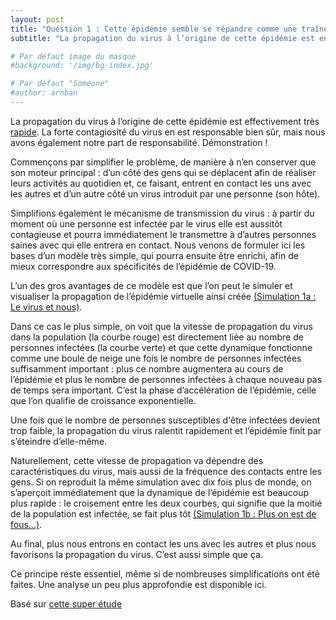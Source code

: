 ```yaml
---
layout: post
title: "Question 1 : Cette épidémie semble se répandre comme une traînée de poudre. Pourquoi ?"
subtitle: "La propagation du virus à l’origine de cette épidémie est en effet très rapide. La forte contagiosité du virus en est responsable bien sûr, mais nous avons également notre part de responsabilité. Démonstration !"

# Par défaut image du masque 
#background: '/img/bg-index.jpg'

# Par défaut "Someone"
#author: arnban
---
```


La propagation du virus à l’origine de cette épidémie est effectivement très [rapide](https://www.lemonde.fr/les-decodeurs/article/2020/03/16/coronavirus-en-france-le-bilan-actualise-et-la-carte-des-contaminations_6033283_4355770). La forte contagiosité du virus en est responsable bien sûr, mais nous avons également notre part de responsabilité. Démonstration !

Commençons par simplifier le problème, de manière à n’en conserver que son moteur principal : d’un côté des gens qui se déplacent afin de réaliser leurs activités au quotidien et, ce faisant, entrent en contact les uns avec les autres et d’un autre côté un virus introduit par une personne (son hôte). 

Simplifions également le mécanisme de transmission du virus : à partir du moment où une personne est infectée par le virus elle est aussitôt contagieuse et pourra immédiatement le transmettre à d’autres personnes saines avec qui elle entrera en contact. Nous venons de formuler ici les bases d’un modèle très simple, qui pourra ensuite être enrichi, afin de mieux correspondre aux spécificités de l’épidémie de COVID-19.

L’un des gros avantages de ce modèle est que l’on peut le simuler et visualiser la propagation de l’épidémie virtuelle ainsi créée [(Simulation 1a : Le virus et nous)](/simulations/COVID-19.html). 

Dans ce cas le plus simple, on voit que la vitesse de propagation du virus dans la population (la courbe rouge) est directement liée au nombre de personnes infectées (la courbe verte) et que cette dynamique fonctionne comme une boule de neige une fois le nombre de personnes infectées suffisamment important : plus ce nombre augmentera au cours de l’épidémie et plus le nombre de personnes infectées à chaque nouveau pas de temps sera important. C’est la phase d’accélération de l’épidémie, celle que l’on qualifie de croissance exponentielle.

Une fois que le nombre de personnes susceptibles d'être infectées devient trop faible, la propagation du virus ralentit rapidement et l’épidémie finit par s’éteindre d’elle-même.

Naturellement, cette vitesse de propagation va dépendre des caractéristiques du virus, mais aussi de la fréquence des contacts entre les gens. Si on reproduit la même simulation avec dix fois plus de monde, on s’aperçoit immédiatement que la dynamique de l’épidémie est beaucoup plus rapide : le croisement entre les deux courbes, qui signifie que la moitié de la population est infectée, se fait plus tôt [(Simulation 1b : Plus on est de fous...)](/simulations/COVID-19.html).

Au final, plus nous entrons en contact les uns avec les autres et plus nous favorisons la propagation du virus. C’est aussi simple que ça.

Ce principe reste essentiel, même si de nombreuses simplifications ont été faites. Une analyse un peu plus approfondie est disponible ici.

<p class="post-meta">Basé sur <a href="#">cette super étude</a></p>
